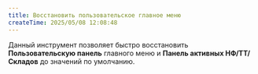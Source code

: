 ```yaml
---
title: Восстановить пользовательское главное меню
createTime: 2025/05/08 12:08:48
---
```

Данный инструмент позволяет быстро восстановить **Пользовательскую панель** главного меню и **Панель активных НФ/ТТ/Складов** до значений по умолчанию.
